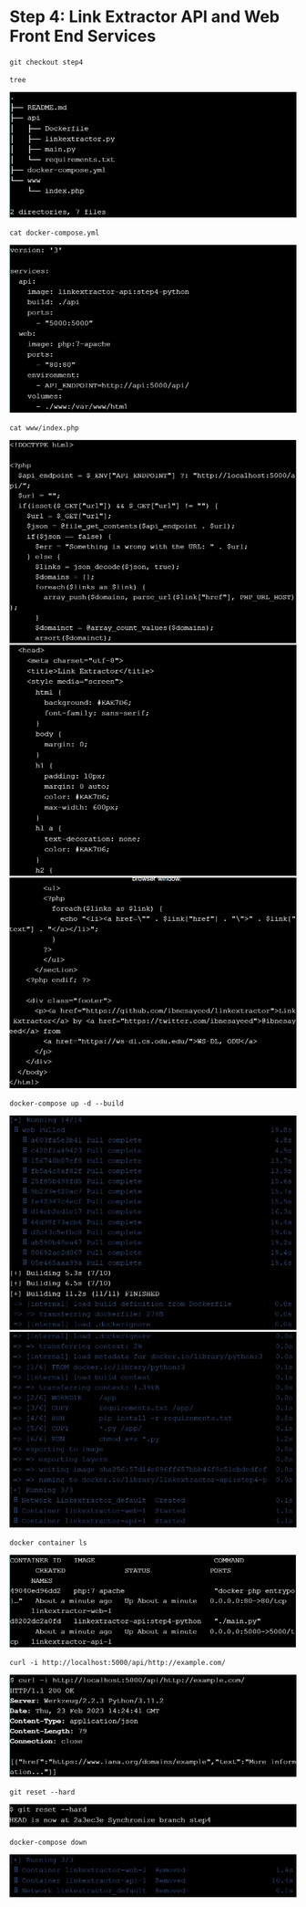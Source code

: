 # Step 4: Link Extractor API and Web Front End Services

``git checkout step4``

``tree``

![](../minggu-11/images/image30.jpg)

``cat docker-compose.yml``

![](../minggu-11/images/image31.jpg)

``cat www/index.php``

![](../minggu-11/images/image32.jpg)
![](../minggu-11/images/image33.jpg)
![](../minggu-11/images/image34.jpg)

``docker-compose up -d --build``

![](../minggu-11/images/image35.jpg)
![](../minggu-11/images/image36.jpg)

``docker container ls``

![](../minggu-11/images/image37.jpg)

``curl -i http://localhost:5000/api/http://example.com/``

![](../minggu-11/images/image38.jpg)

``git reset --hard``

![](../minggu-11/images/image39.jpg)

``docker-compose down``

![](../minggu-11/images/image40.jpg)

